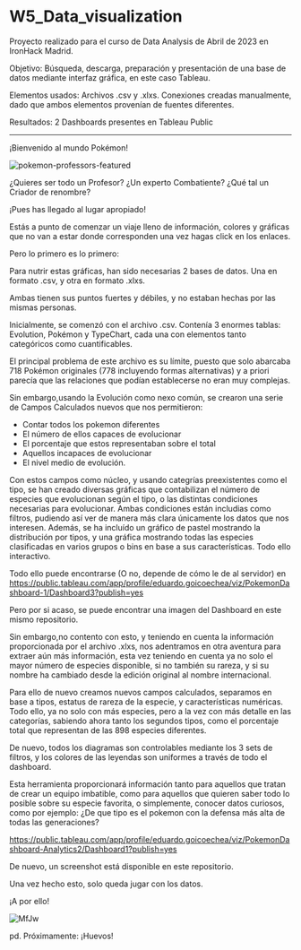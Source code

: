 # W5_Data_visualization

Proyecto realizado para el curso de Data Analysis de Abril de 2023 en IronHack Madrid.

Objetivo: Búsqueda, descarga, preparación y presentación de una base de datos mediante interfaz gráfica, en este caso Tableau.

Elementos usados: Archivos .csv y .xlxs. Conexiones creadas manualmente, dado que ambos elementos provenían de fuentes diferentes.

Resultados: 2 Dashboards presentes en Tableau Public

-------------------------------------------------------------------------------------------------------------------


¡Bienvenido al mundo Pokémon!

![pokemon-professors-featured](https://github.com/Hrodward88/W5_Data_visualization/assets/129097999/fc5dc810-30f5-460d-b18f-9349a463788d)

¿Quieres ser todo un Profesor? ¿Un experto Combatiente? ¿Qué tal un Criador de renombre?

¡Pues has llegado al lugar apropiado!

Estás a punto de comenzar un viaje lleno de información, colores y gráficas que no van a estar donde corresponden una vez hagas click en los enlaces.

Pero lo primero es lo primero:

Para nutrir estas gráficas, han sido necesarias 2 bases de datos. Una en formato .csv, y otra en formato .xlxs.

Ambas tienen sus puntos fuertes y débiles, y no estaban hechas por las mismas personas.

Inicialmente, se comenzó con el archivo .csv. Contenía 3 enormes tablas: Evolution, Pokémon y TypeChart, cada una con elementos tanto categóricos como cuantificables. 

El principal problema de este archivo es su límite, puesto que solo abarcaba 718 Pokémon originales (778 incluyendo formas alternativas) y a priori parecía que las relaciones que podían establecerse no eran muy complejas.

Sin embargo,usando la Evolución como nexo común, se crearon una serie de Campos Calculados nuevos que nos permitieron:
- Contar todos los pokemon diferentes
- El número de ellos capaces de evolucionar
- El porcentaje que estos representaban sobre el total
- Aquellos incapaces de evolucionar
- El nivel medio de evolución.

Con estos campos como núcleo, y usando categrías preexistentes como el tipo, se han creado diversas gráficas que contabilizan el número de especies que evolucionan según el tipo, o las distintas condiciones necesarias para evolucionar. Ambas condiciones están includias como filtros, pudiendo así ver de manera más clara únicamente los datos que nos interesen. 
Además, se ha incluído un gráfico de pastel mostrando la distribución por tipos, y una gráfica mostrando todas las especies clasificadas en varios grupos o bins en base a sus características. Todo ello interactivo.

Todo ello puede encontrarse (O no, depende de cómo le de al servidor) en https://public.tableau.com/app/profile/eduardo.goicoechea/viz/PokemonDashboard-1/Dashboard3?publish=yes

Pero por si acaso, se puede encontrar una imagen del Dashboard en este mismo repositorio.

Sin embargo,no contento con esto, y teniendo en cuenta la información proporcionada por el archivo .xlxs, nos adentramos en otra aventura para extraer aún más información, esta vez teniendo en cuenta ya no solo el mayor número de especies disponible, si no también su rareza, y si su nombre ha cambiado desde la edición original al nombre internacional.

Para ello de nuevo creamos nuevos campos calculados, separamos en base a tipos, estatus de rareza de la especie, y características numéricas. Todo ello, ya no solo con más especies, pero a la vez con más detalle en las categorías, sabiendo ahora tanto los segundos tipos, como el porcentaje total que representan de las 898 especies diferentes.

De nuevo, todos los diagramas son controlables mediante los 3 sets de filtros, y los colores de las leyendas son uniformes a través de todo el dashboard. 

Esta herramienta proporcionará información tanto para aquellos que tratan de crear un equipo imbatible, como para aquellos que quieren saber todo lo posible sobre su especie favorita, o simplemente, conocer datos curiosos, como por ejemplo: ¿De que tipo es el pokemon con la defensa más alta de todas las generaciones?

https://public.tableau.com/app/profile/eduardo.goicoechea/viz/PokemonDashboard-Analytics2/Dashboard1?publish=yes

De nuevo, un screenshot está disponible en este repositorio.

Una vez hecho esto, solo queda jugar con los datos.

¡A por ello!


![MfJw](https://github.com/Hrodward88/W5_Data_visualization/assets/129097999/bd425758-8f11-407f-87c7-d5f8219dc4fa)


pd. Próximamente: ¡Huevos!
